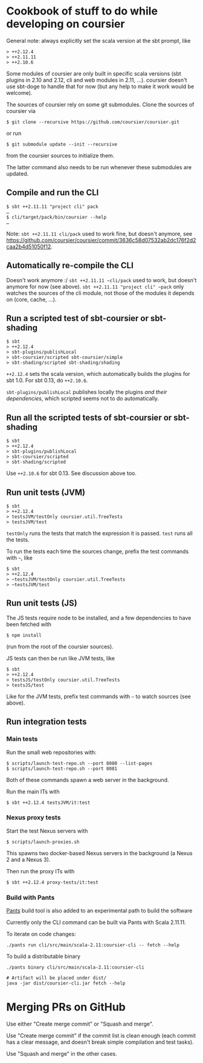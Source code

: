 # Cookbook of stuff to do while developing on coursier

General note: always explicitly set the scala version at the sbt prompt, like
```
> ++2.12.4
> ++2.11.11
> ++2.10.6
```

Some modules of coursier are only built in specific scala versions (sbt plugins in 2.10 and 2.12, cli and web modules in 2.11, …). coursier doesn't use sbt-doge
to handle that for now (but any help to make it work would be welcome).

The sources of coursier rely on some git submodules. Clone the sources of coursier via
```
$ git clone --recursive https://github.com/coursier/coursier.git
```
or run
```
$ git submodule update --init --recursive
```
from the coursier sources to initialize them.

The latter command also needs to be run whenever these submodules are updated.

## Compile and run the CLI

```
$ sbt ++2.11.11 "project cli" pack
…
$ cli/target/pack/bin/coursier --help
…
```

Note: `sbt ++2.11.11 cli/pack` used to work fine, but doesn't anymore, see
https://github.com/coursier/coursier/commit/3636c58d07532ab2dc176f2d2caa2b4d51050f12.

## Automatically re-compile the CLI

Doesn't work anymore :/ `sbt ++2.11.11 ~cli/pack` used to work, but doesn't
anymore for now (see above). `sbt ++2.11.11 "project cli" ~pack` only watches
the sources of the cli module, not those of the modules it depends on (core,
cache, …).

## Run a scripted test of sbt-coursier or sbt-shading

```
$ sbt
> ++2.12.4
> sbt-plugins/publishLocal
> sbt-coursier/scripted sbt-coursier/simple
> sbt-shading/scripted sbt-shading/shading
```

`++2.12.4` sets the scala version, which automatically builds the plugins for sbt 1.0. For sbt 0.13, do `++2.10.6`.

`sbt-plugins/publishLocal` publishes locally the plugins *and their dependencies*, which scripted seems not to do automatically.

## Run all the scripted tests of sbt-coursier or sbt-shading

```
$ sbt
> ++2.12.4
> sbt-plugins/publishLocal
> sbt-coursier/scripted
> sbt-shading/scripted
```

Use `++2.10.6` for sbt 0.13. See discussion above too.

## Run unit tests (JVM)

```
$ sbt
> ++2.12.4
> testsJVM/testOnly coursier.util.TreeTests
> testsJVM/test
```

`testOnly` runs the tests that match the expression it is passed.
`test` runs all the tests.

To run the tests each time the sources change, prefix the test commands with
`~`, like
```
$ sbt
> ++2.12.4
> ~testsJVM/testOnly coursier.util.TreeTests
> ~testsJVM/test
```

## Run unit tests (JS)

The JS tests require node to be installed, and a few dependencies to have been
fetched with
```
$ npm install
```
(run from the root of the coursier sources).

JS tests can then be run like JVM tests, like
```
$ sbt
> ++2.12.4
> testsJS/testOnly coursier.util.TreeTests
> testsJS/test
```

Like for the JVM tests, prefix test commands with `~` to watch sources (see above).

## Run integration tests

### Main tests

Run the small web repositories with:
```
$ scripts/launch-test-repo.sh --port 8080 --list-pages
$ scripts/launch-test-repo.sh --port 8081
```

Both of these commands spawn a web server in the background.

Run the main ITs with
```
$ sbt ++2.12.4 testsJVM/it:test
```

### Nexus proxy tests

Start the test Nexus servers with
```
$ scripts/launch-proxies.sh
```

This spawns two docker-based Nexus servers in the background (a Nexus 2 and a Nexus 3).

Then run the proxy ITs with
```
$ sbt ++2.12.4 proxy-tests/it:test
```

### Build with Pants

[Pants](https://github.com/pantsbuild/pants) build tool is also added to an experimental path to build the software

Currently only the CLI command can be built via Pants with Scala 2.11.11.

To iterate on code changes:

```
./pants run cli/src/main/scala-2.11:coursier-cli -- fetch --help
```

To build a distributable binary
```
./pants binary cli/src/main/scala-2.11:coursier-cli

# Artifact will be placed under dist/
java -jar dist/coursier-cli.jar fetch --help
```

# Merging PRs on GitHub

Use either "Create merge commit" or "Squash and merge".

Use "Create merge commit" if the commit list is clean enough (each commit has a clear message, and doesn't break simple compilation and test tasks).

Use "Squash and merge" in the other cases.
